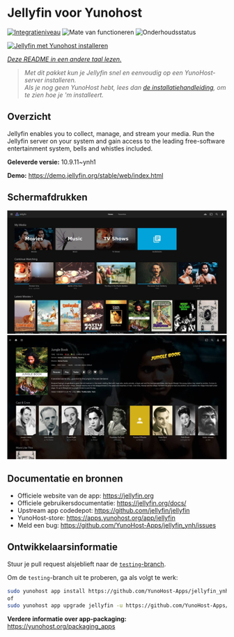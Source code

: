 <!--
NB: Deze README is automatisch gegenereerd door <https://github.com/YunoHost/apps/tree/master/tools/readme_generator>
Hij mag NIET handmatig aangepast worden.
-->

# Jellyfin voor Yunohost

[![Integratieniveau](https://dash.yunohost.org/integration/jellyfin.svg)](https://ci-apps.yunohost.org/ci/apps/jellyfin/) ![Mate van functioneren](https://ci-apps.yunohost.org/ci/badges/jellyfin.status.svg) ![Onderhoudsstatus](https://ci-apps.yunohost.org/ci/badges/jellyfin.maintain.svg)

[![Jellyfin met Yunohost installeren](https://install-app.yunohost.org/install-with-yunohost.svg)](https://install-app.yunohost.org/?app=jellyfin)

*[Deze README in een andere taal lezen.](./ALL_README.md)*

> *Met dit pakket kun je Jellyfin snel en eenvoudig op een YunoHost-server installeren.*  
> *Als je nog geen YunoHost hebt, lees dan [de installatiehandleiding](https://yunohost.org/install), om te zien hoe je 'm installeert.*

## Overzicht

Jellyfin enables you to collect, manage, and stream your media. Run the Jellyfin server on your system and gain access to the leading free-software entertainment system, bells and whistles included.


**Geleverde versie:** 10.9.11~ynh1

**Demo:** <https://demo.jellyfin.org/stable/web/index.html>

## Schermafdrukken

![Schermafdrukken van Jellyfin](./doc/screenshots/jellyfin-1.jpg)
![Schermafdrukken van Jellyfin](./doc/screenshots/jellyfin-2.jpg)

## Documentatie en bronnen

- Officiele website van de app: <https://jellyfin.org>
- Officiele gebruikersdocumentatie: <https://jellyfin.org/docs/>
- Upstream app codedepot: <https://github.com/jellyfin/jellyfin>
- YunoHost-store: <https://apps.yunohost.org/app/jellyfin>
- Meld een bug: <https://github.com/YunoHost-Apps/jellyfin_ynh/issues>

## Ontwikkelaarsinformatie

Stuur je pull request alsjeblieft naar de [`testing`-branch](https://github.com/YunoHost-Apps/jellyfin_ynh/tree/testing).

Om de `testing`-branch uit te proberen, ga als volgt te werk:

```bash
sudo yunohost app install https://github.com/YunoHost-Apps/jellyfin_ynh/tree/testing --debug
of
sudo yunohost app upgrade jellyfin -u https://github.com/YunoHost-Apps/jellyfin_ynh/tree/testing --debug
```

**Verdere informatie over app-packaging:** <https://yunohost.org/packaging_apps>
